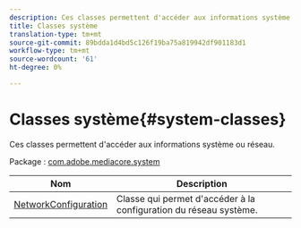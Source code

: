 ```yaml
---
description: Ces classes permettent d'accéder aux informations système ou réseau.
title: Classes système
translation-type: tm+mt
source-git-commit: 89bdda1d4bd5c126f19ba75a819942df901183d1
workflow-type: tm+mt
source-wordcount: '61'
ht-degree: 0%

---
```



# Classes système{#system-classes}

Ces classes permettent d&#39;accéder aux informations système ou réseau.

Package : [com.adobe.mediacore.system](https://help.adobe.com/en_US/primetime/api/psdk/asdoc-dhls_1.4/com/adobe/mediacore/system/package-detail.html)

| Nom | Description |
|---|---|
| [NetworkConfiguration](https://help.adobe.com/en_US/primetime/api/psdk/asdoc-dhls_1.4/com/adobe/mediacore/system/NetworkConfiguration.html) | Classe qui permet d&#39;accéder à la configuration du réseau système. |

